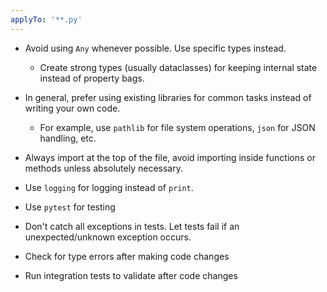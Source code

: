 ```yaml
---
applyTo: '**.py'
---
```


- Avoid using `Any` whenever possible. Use specific types instead.
    - Create strong types (usually dataclasses) for keeping internal state instead of property bags.

- In general, prefer using existing libraries for common tasks instead of writing your own code.
    - For example, use `pathlib` for file system operations, `json` for JSON handling, etc.

- Always import at the top of the file, avoid importing inside functions or methods unless absolutely necessary.

- Use `logging` for logging instead of `print`.
- Use `pytest` for testing
- Don't catch all exceptions in tests. Let tests fail if an unexpected/unknown exception occurs.

- Check for type errors after making code changes
- Run integration tests to validate after code changes
